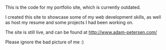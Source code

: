 This is the code for my portfolio site, which is currently outdated.

I created this site to showcase some of my web development skills, as well as host my resume and some projects I had been working on.

The site is still live, and can be found at http://www.adam-petersen.com/

Please ignore the bad picture of me :)
